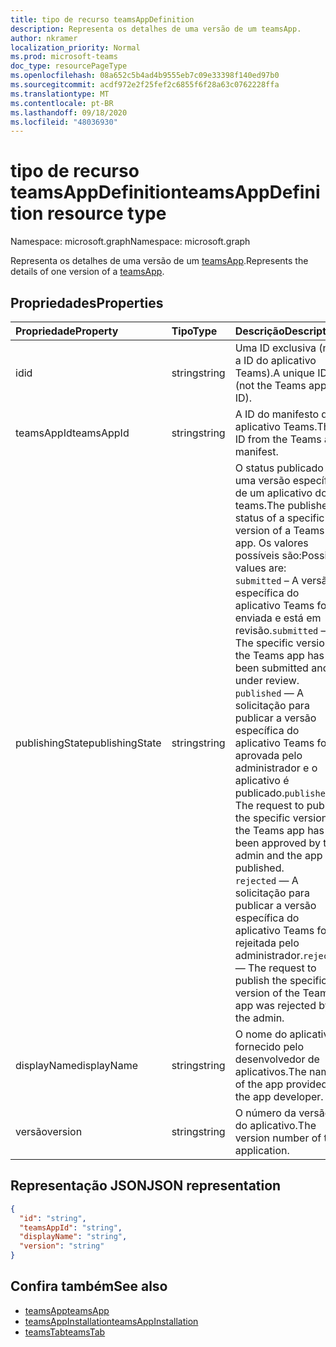 ```yaml
---
title: tipo de recurso teamsAppDefinition
description: Representa os detalhes de uma versão de um teamsApp.
author: nkramer
localization_priority: Normal
ms.prod: microsoft-teams
doc_type: resourcePageType
ms.openlocfilehash: 08a652c5b4ad4b9555eb7c09e33398f140ed97b0
ms.sourcegitcommit: acdf972e2f25fef2c6855f6f28a63c0762228ffa
ms.translationtype: MT
ms.contentlocale: pt-BR
ms.lasthandoff: 09/18/2020
ms.locfileid: "48036930"
---
```

# <a name="teamsappdefinition-resource-type"></a><span data-ttu-id="a79f3-103">tipo de recurso teamsAppDefinition</span><span class="sxs-lookup"><span data-stu-id="a79f3-103">teamsAppDefinition resource type</span></span>

<span data-ttu-id="a79f3-104">Namespace: microsoft.graph</span><span class="sxs-lookup"><span data-stu-id="a79f3-104">Namespace: microsoft.graph</span></span>

<span data-ttu-id="a79f3-105">Representa os detalhes de uma versão de um [teamsApp](teamsapp.md).</span><span class="sxs-lookup"><span data-stu-id="a79f3-105">Represents the details of one version of a [teamsApp](teamsapp.md).</span></span>

## <a name="properties"></a><span data-ttu-id="a79f3-106">Propriedades</span><span class="sxs-lookup"><span data-stu-id="a79f3-106">Properties</span></span>

| <span data-ttu-id="a79f3-107">Propriedade</span><span class="sxs-lookup"><span data-stu-id="a79f3-107">Property</span></span>            | <span data-ttu-id="a79f3-108">Tipo</span><span class="sxs-lookup"><span data-stu-id="a79f3-108">Type</span></span>     | <span data-ttu-id="a79f3-109">Descrição</span><span class="sxs-lookup"><span data-stu-id="a79f3-109">Description</span></span> |
|:------------------- |:-------- |:----------- |
| <span data-ttu-id="a79f3-110">id</span><span class="sxs-lookup"><span data-stu-id="a79f3-110">id</span></span>                  | <span data-ttu-id="a79f3-111">string</span><span class="sxs-lookup"><span data-stu-id="a79f3-111">string</span></span>   | <span data-ttu-id="a79f3-112">Uma ID exclusiva (não a ID do aplicativo Teams).</span><span class="sxs-lookup"><span data-stu-id="a79f3-112">A unique ID (not the Teams app ID).</span></span> |
| <span data-ttu-id="a79f3-113">teamsAppId</span><span class="sxs-lookup"><span data-stu-id="a79f3-113">teamsAppId</span></span>          | <span data-ttu-id="a79f3-114">string</span><span class="sxs-lookup"><span data-stu-id="a79f3-114">string</span></span>   | <span data-ttu-id="a79f3-115">A ID do manifesto do aplicativo Teams.</span><span class="sxs-lookup"><span data-stu-id="a79f3-115">The ID from the Teams app manifest.</span></span> |
| <span data-ttu-id="a79f3-116">publishingState</span><span class="sxs-lookup"><span data-stu-id="a79f3-116">publishingState</span></span>| <span data-ttu-id="a79f3-117">string</span><span class="sxs-lookup"><span data-stu-id="a79f3-117">string</span></span>|<span data-ttu-id="a79f3-118">O status publicado de uma versão específica de um aplicativo do teams.</span><span class="sxs-lookup"><span data-stu-id="a79f3-118">The published status of a specific version of a Teams app.</span></span> <span data-ttu-id="a79f3-119">Os valores possíveis são:</span><span class="sxs-lookup"><span data-stu-id="a79f3-119">Possible values are:</span></span></br><span data-ttu-id="a79f3-120">`submitted` – A versão específica do aplicativo Teams foi enviada e está em revisão.</span><span class="sxs-lookup"><span data-stu-id="a79f3-120">`submitted` — The specific version of the Teams app has been submitted and is under review.</span></span> </br><span data-ttu-id="a79f3-121">`published`  — A solicitação para publicar a versão específica do aplicativo Teams foi aprovada pelo administrador e o aplicativo é publicado.</span><span class="sxs-lookup"><span data-stu-id="a79f3-121">`published`  — The request to publish the specific version of the Teams app has been approved by the admin and the app is published.</span></span> </br> <span data-ttu-id="a79f3-122">`rejected` — A solicitação para publicar a versão específica do aplicativo Teams foi rejeitada pelo administrador.</span><span class="sxs-lookup"><span data-stu-id="a79f3-122">`rejected` — The request to publish the specific version of the Teams app was rejected by the admin.</span></span> |
| <span data-ttu-id="a79f3-123">displayName</span><span class="sxs-lookup"><span data-stu-id="a79f3-123">displayName</span></span>         | <span data-ttu-id="a79f3-124">string</span><span class="sxs-lookup"><span data-stu-id="a79f3-124">string</span></span>   | <span data-ttu-id="a79f3-125">O nome do aplicativo fornecido pelo desenvolvedor de aplicativos.</span><span class="sxs-lookup"><span data-stu-id="a79f3-125">The name of the app provided by the app developer.</span></span> |
| <span data-ttu-id="a79f3-126">versão</span><span class="sxs-lookup"><span data-stu-id="a79f3-126">version</span></span>             | <span data-ttu-id="a79f3-127">string</span><span class="sxs-lookup"><span data-stu-id="a79f3-127">string</span></span>   | <span data-ttu-id="a79f3-128">O número da versão do aplicativo.</span><span class="sxs-lookup"><span data-stu-id="a79f3-128">The version number of the application.</span></span> |

## <a name="json-representation"></a><span data-ttu-id="a79f3-129">Representação JSON</span><span class="sxs-lookup"><span data-stu-id="a79f3-129">JSON representation</span></span>

<!-- {
  "blockType": "resource",
  "@odata.type": "microsoft.graph.teamsAppDefinition",
  "baseType": "microsoft.graph.entity"
}-->

```json
{
  "id": "string",
  "teamsAppId": "string",
  "displayName": "string",
  "version": "string"
}
```

## <a name="see-also"></a><span data-ttu-id="a79f3-130">Confira também</span><span class="sxs-lookup"><span data-stu-id="a79f3-130">See also</span></span>

- [<span data-ttu-id="a79f3-131">teamsApp</span><span class="sxs-lookup"><span data-stu-id="a79f3-131">teamsApp</span></span>](teamsapp.md)
- [<span data-ttu-id="a79f3-132">teamsAppInstallation</span><span class="sxs-lookup"><span data-stu-id="a79f3-132">teamsAppInstallation</span></span>](teamsappinstallation.md)
- [<span data-ttu-id="a79f3-133">teamsTab</span><span class="sxs-lookup"><span data-stu-id="a79f3-133">teamsTab</span></span>](../resources/teamstab.md)

<!-- uuid: 8fcb5dbc-d5aa-4681-8e31-b001d5168d79
2015-10-25 14:57:30 UTC -->
<!-- {
  "type": "#page.annotation",
  "description": "teamsApp resource",
  "keywords": "",
  "section": "documentation",
  "tocPath": ""
}-->

